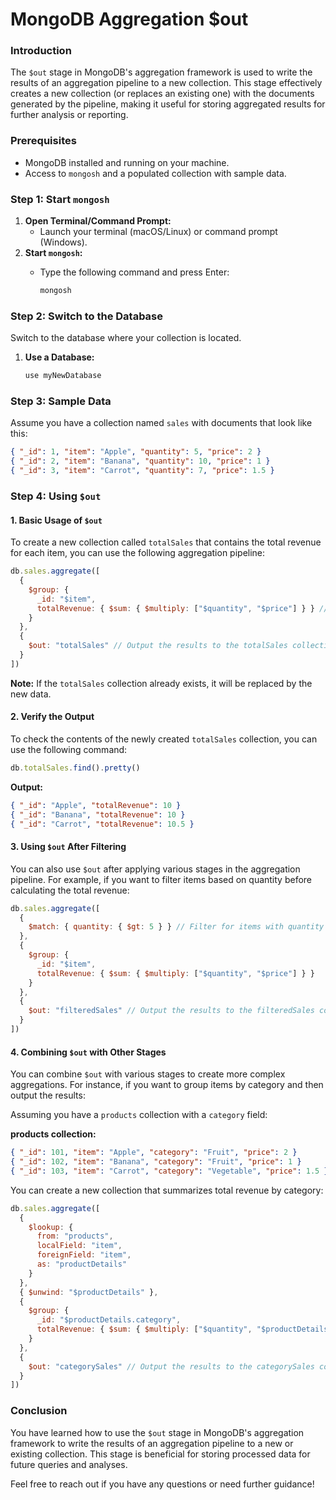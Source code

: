 # MongoDB Aggregation $out

### Introduction

The `$out` stage in MongoDB's aggregation framework is used to write the results of an aggregation pipeline to a new collection. This stage effectively creates a new collection (or replaces an existing one) with the documents generated by the pipeline, making it useful for storing aggregated results for further analysis or reporting.

### Prerequisites

* MongoDB installed and running on your machine.
* Access to `mongosh` and a populated collection with sample data.

### Step 1: Start `mongosh`

1. **Open Terminal/Command Prompt:**
   * Launch your terminal (macOS/Linux) or command prompt (Windows).
2. **Start `mongosh`:**
   *   Type the following command and press Enter:

       ```bash
       mongosh
       ```

### Step 2: Switch to the Database

Switch to the database where your collection is located.

1.  **Use a Database:**

    ```javascript
    use myNewDatabase
    ```

### Step 3: Sample Data

Assume you have a collection named `sales` with documents that look like this:

```json
{ "_id": 1, "item": "Apple", "quantity": 5, "price": 2 }
{ "_id": 2, "item": "Banana", "quantity": 10, "price": 1 }
{ "_id": 3, "item": "Carrot", "quantity": 7, "price": 1.5 }
```

### Step 4: Using `$out`

#### 1. Basic Usage of `$out`

To create a new collection called `totalSales` that contains the total revenue for each item, you can use the following aggregation pipeline:

```javascript
db.sales.aggregate([
  {
    $group: {
      _id: "$item",
      totalRevenue: { $sum: { $multiply: ["$quantity", "$price"] } } // Calculate total revenue for each item
    }
  },
  {
    $out: "totalSales" // Output the results to the totalSales collection
  }
])
```

**Note:** If the `totalSales` collection already exists, it will be replaced by the new data.

#### 2. Verify the Output

To check the contents of the newly created `totalSales` collection, you can use the following command:

```javascript
db.totalSales.find().pretty()
```

**Output:**

```json
{ "_id": "Apple", "totalRevenue": 10 }
{ "_id": "Banana", "totalRevenue": 10 }
{ "_id": "Carrot", "totalRevenue": 10.5 }
```

#### 3. Using `$out` After Filtering

You can also use `$out` after applying various stages in the aggregation pipeline. For example, if you want to filter items based on quantity before calculating the total revenue:

```javascript
db.sales.aggregate([
  {
    $match: { quantity: { $gt: 5 } } // Filter for items with quantity greater than 5
  },
  {
    $group: {
      _id: "$item",
      totalRevenue: { $sum: { $multiply: ["$quantity", "$price"] } }
    }
  },
  {
    $out: "filteredSales" // Output the results to the filteredSales collection
  }
])
```

#### 4. Combining `$out` with Other Stages

You can combine `$out` with various stages to create more complex aggregations. For instance, if you want to group items by category and then output the results:

Assuming you have a `products` collection with a `category` field:

**products collection:**

```json
{ "_id": 101, "item": "Apple", "category": "Fruit", "price": 2 }
{ "_id": 102, "item": "Banana", "category": "Fruit", "price": 1 }
{ "_id": 103, "item": "Carrot", "category": "Vegetable", "price": 1.5 }
```

You can create a new collection that summarizes total revenue by category:

```javascript
db.sales.aggregate([
  {
    $lookup: {
      from: "products",
      localField: "item",
      foreignField: "item",
      as: "productDetails"
    }
  },
  { $unwind: "$productDetails" },
  {
    $group: {
      _id: "$productDetails.category",
      totalRevenue: { $sum: { $multiply: ["$quantity", "$productDetails.price"] } }
    }
  },
  {
    $out: "categorySales" // Output the results to the categorySales collection
  }
])
```

### Conclusion

You have learned how to use the `$out` stage in MongoDB's aggregation framework to write the results of an aggregation pipeline to a new or existing collection. This stage is beneficial for storing processed data for future queries and analyses.

Feel free to reach out if you have any questions or need further guidance!
